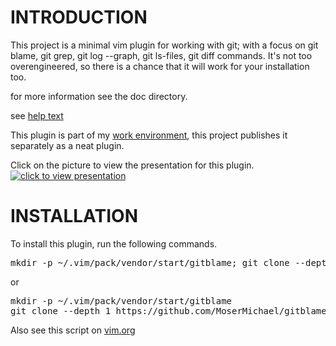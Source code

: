 # INTRODUCTION

This project is a minimal vim plugin for working with git; with a focus on git blame, git grep, git log --graph, git ls-files, git diff commands.
It's not too overengineered, so there is a chance that it will work for your installation too.

for more information see the doc directory. 

see [help text](https://github.com/MoserMichael/gitblame/blob/master/doc/gitblame.txt)

This plugin is part of my [work environment](https://github.com/MoserMichael/myenv), this project publishes it separately as a neat plugin.


Click on the picture to view the presentation for this plugin.
[![click to view presentation](https://img.youtube.com/vi/bx7T2J0u2nI/0.jpg)](https://www.youtube.com/watch?v=bx7T2J0u2nI)


# INSTALLATION 

To install this plugin, run the following commands.

<pre>
mkdir -p ~/.vim/pack/vendor/start/gitblame; git clone --depth 1 https://github.com/MoserMichael/gitblame ~/.vim/pack/vendor/start/gitblame
</pre>

or 

<pre>
mkdir -p ~/.vim/pack/vendor/start/gitblame 
git clone --depth 1 https://github.com/MoserMichael/gitblame ~/.vim/pack/vendor/start/gitblame
</pre>

Also see this script on [vim.org](https://www.vim.org/scripts/script.php?script_id=5975)
